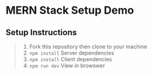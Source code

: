 # MERN Stack Setup Demo

## Setup Instructions

> 1. Fork this repository then clone to your machine
> 1. `npm install` Server dependencies
> 1. `npm install` Client dependencies
> 1. `npm run dev` View in browswer